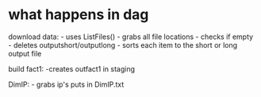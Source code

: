 # what happens in dag
download data:
    - uses ListFiles()
    - grabs all file locations
    - checks if empty
    - deletes outputshort/outputlong
    - sorts each item to the short or long output file
    
build fact1:
    -creates outfact1 in staging

DimIP:
    - grabs ip's puts in DimIP.txt


